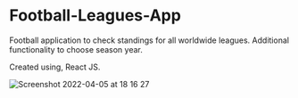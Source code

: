 # Football-Leagues-App

Football application to check standings for all worldwide leagues. Additional functionality to choose season year. 

Created using, React JS. 

![Screenshot 2022-04-05 at 18 16 27](https://user-images.githubusercontent.com/78685641/161813511-153871aa-a61c-4160-ad8a-d78d429201ef.png)
